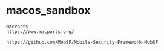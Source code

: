 # macos_sandbox


~~~
MacPorts 
https://www.macports.org/

https://github.com/MobSF/Mobile-Security-Framework-MobSF
~~~
